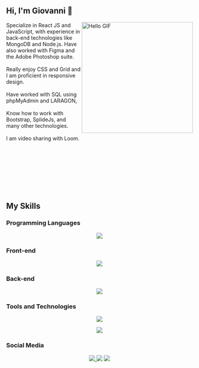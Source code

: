 
<!-- Introduction -->
## Hi, I'm Giovanni 👋
<div>
  <img src="https://media.giphy.com/media/Tf3fPureumpd9en03K/giphy.gif" align="right" width="300" alt="Hello GIF">
  <p align="left" max-width="100px">Specialize in React JS and JavaScript, with experience in back-end technologies like MongoDB and Node.js. Have also worked with Figma and the Adobe Photoshop suite.<br><br>Really enjoy CSS and Grid and I am proficient in responsive design. <br><br> Have worked with SQL using phpMyAdmin and LARAGON,<br> <br> Know how to work with Bootstrap, SplideJs, and many other technologies. <br><br> I am video sharing with Loom.</p>
</div>

<br><br><br><br><br><br><br>

## My Skills

### Programming Languages

<p align="center">
  <img src="https://skillicons.dev/icons?i=js,php,py" />
</p>

### Front-end

<p align="center">
  <img src="https://skillicons.dev/icons?i=react,html,css,bootstrap" />
</p>

### Back-end

<p align="center">
  <img src="https://skillicons.dev/icons?i=nodejs,mongodb" />
</p>

### Tools and Technologies

<p align="center">
  <img src="https://skillicons.dev/icons?i=figma,ps,wordpress,regex,postman" />
</p>

<p align="center">
  <img src="https://skillicons.dev/icons?i=codepen,vscode,php,py,powershell,xd" />
</p>

### Social Media

<p align="center">
  <a href="https://linkedin.com/in/giovanni-zoppis/">
    <img src="https://skillicons.dev/icons?i=linkedin" />
  </a>
    <img src="https://skillicons.dev/icons?i=instagram" />
    <img src="https://skillicons.dev/icons?i=stackoverflow" />
</p>

